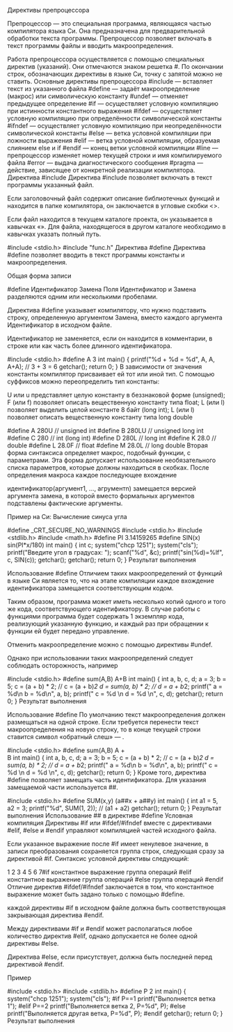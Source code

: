 Директивы препроцессора

Препроцессор — это специальная программа, являющаяся частью компилятора языка Си. Она предназначена для предварительной обработки текста программы. Препроцессор позволяет включать в текст программы файлы и вводить макроопределения.

Работа препроцессора осуществляется с помощью специальных директив (указаний). Они отмечаются знаком решетка #. По окончании строк, обозначающих директивы в языке Си, точку с запятой можно не ставить.
Основные директивы препроцессора
#include — вставляет текст из указанного файла
#define — задаёт макроопределение (макрос) или символическую константу
#undef — отменяет предыдущее определение
#if — осуществляет условную компиляцию при истинности константного выражения
#ifdef — осуществляет условную компиляцию при определённости символической константы
#ifndef — осуществляет условную компиляцию при неопределённости символической константы
#else — ветка условной компиляции при ложности выражения
#elif — ветка условной компиляции, образуемая слиянием else и if
#endif — конец ветки условной компиляции
#line — препроцессор изменяет номер текущей строки и имя компилируемого файла
#error — выдача диагностического сообщения
#pragma — действие, зависящее от конкретной реализации компилятора.
Директива #include
Директива #include позволяет включать в текст программы указанный файл.

Если заголовочный файл содержит описание библиотечных функций и находится в папке компилятора, он заключается в угловые скобки <>.

Если файл находится в текущем каталоге проекта, он указывается в кавычках «». Для файла, находящегося в другом каталоге необходимо в кавычках указать полный путь.

 
 #include <stdio.h>
#include "func.h"
Директива #define
Директива #define позволяет вводить в текст программы константы и макроопределения.

Общая форма записи

 #define Идентификатор Замена
Поля Идентификатор и Замена разделяются одним или несколькими пробелами.

Директива #define указывает компилятору, что нужно подставить строку, определенную аргументом Замена, вместо каждого аргумента Идентификатор в исходном файле.

Идентификатор не заменяется, если он находится в комментарии, в строке или как часть более длинного идентификатора.




#include <stdio.h>
#define A 3
int main()
{
  printf("%d + %d = %d", A, A, A+A); // 3 + 3 = 6
  getchar();
  return 0;
}
В зависимости от значения константы компилятор присваивает ей тот или иной тип. С помощью суффиксов можно переопределить тип константы:

U или u представляет целую константу в беззнаковой форме (unsigned);
F (или f) позволяет описать вещественную константу типа float;
L (или l) позволяет выделить целой константе 8 байт (long int);
L (или l) позволяет описать вещественную константу типа long double
 
 
 
 
 
 
 #define A 280U   // unsigned int
#define B 280LU  // unsigned long int
#define C 280    // int (long int)
#define D 280L   // long int
#define K 28.0   // double
#define L 28.0F  // float
#define M 28.0L  // long double
Вторая форма синтаксиса определяет макрос, подобный функции, с параметрами. Эта форма допускает использование необязательного списка параметров, которые должны находиться в скобках. После определения макроса каждое последующее вхождение

 идентификатор(аргумент1, …, агрументn)
замещается версией аргумента замена, в которой вместо формальных аргументов подставлены фактические аргументы.

Пример на Си: Вычисление синуса угла




#define _CRT_SECURE_NO_WARNINGS
#include <stdio.h>
#include <stdlib.h>
#include <math.h>
#define PI 3.14159265
#define SIN(x) sin(PI*x/180)
int main()
{
  int c;
  system("chcp 1251");
  system("cls");
  printf("Введите угол в градусах: ");
  scanf("%d", &c);
  printf("sin(%d)=%lf", c, SIN(c));
  getchar(); getchar();
  return 0;
}
Результат выполнения

Использование #define
Отличием таких макроопределений от функций в языке Си является то, что на этапе компиляции каждое вхождение идентификатора замещается соответствующим кодом.

Таким образом, программа может иметь несколько копий одного и того же кода, соответствующего идентификатору. В случае работы с функциями программа будет содержать 1 экземпляр кода, реализующий указанную функцию, и каждый раз при обращении к функции ей будет передано управление.

Отменить макроопределение можно с помощью директивы #undef.

Однако при использовании таких макроопределений следует соблюдать осторожность, например




#include <stdio.h>
#define sum(A,B) A+B
int main()
{
  int a, b, c, d;
  a = 3; b = 5;
  c = (a + b) * 2; // c = (a + b)*2
  d = sum(a, b) * 2; // d = a + b*2;
  printf(" a = %d\n b = %d\n", a, b);
  printf(" c = %d \n d = %d \n", c, d);
  getchar();
  return 0;
}
Результат выполнения

Использование #define
По умолчанию текст макроопределения должен размещаться на одной строке. Если требуется перенести текст макроопределения на новую строку, то в конце текущей строки ставится символ «обратный слеш» — \.



#include <stdio.h>
#define sum(A,B) A + \
B
int main()
{
  int a, b, c, d;
  a = 3; b = 5;
  c = (a + b) * 2; // c = (a + b)*2
  d = sum(a, b) * 2; // d = a + b*2;
  printf(" a = %d\n b = %d\n", a, b);
  printf(" c = %d \n d = %d \n", c, d);
  getchar();
  return 0;
}
Кроме того, директива #define позволяет замещать часть идентификатора. Для указания замещаемой части используется ##.




#include <stdio.h>
#define SUM(x,y) (a##x + a##y)
int main()
{
  int a1 = 5, a2 = 3;
  printf("%d", SUM(1, 2)); // (a1 + a2)
  getchar();
  return 0;
}
Результат выполнения
Использование ## в директиве #define
Условная компиляция
Директивы #if или #ifdef/#ifndef вместе с директивами #elif, #else и #endif управляют компиляцией частей исходного файла.

Если указанное выражение после #if имеет ненулевое значение, в записи преобразования сохраняется группа строк, следующая сразу за директивой #if. Синтаксис условной директивы следующий:

1
2
3
4
5
6
7#if константное выражение
группа операций
#elif константное выражение
группа операций
#else
группа операций
#endif
Отличие директив  #ifdef/#ifndef заключается в том, что константное выражение может быть задано только с помощью #define.

каждой директивы #if в исходном файле должна быть соответствующая закрывающая директива #endif.

Между директивами #if и #endif может располагаться любое количество директив #elif, однако допускается не более одной директивы #else.

Директива #else, если присутствует, должна быть последней перед директивой #endif.

Пример

#include <stdio.h>
#include <stdlib.h>
#define P 2
int main()
{
  system("chcp 
1251");
  system("cls");
  #if P==1
  printf("Выполняется ветка 1");
  #elif P==2
  printf("Выполняется ветка 2, P=%d", P);
  #else
  printf("Выполняется другая ветка, P=%d", P);
  #endif
  getchar();
  return 0;
}
Результат выполнения

